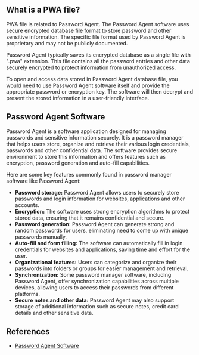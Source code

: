 ## What is a PWA file?

PWA file is related to Password Agent. The Password Agent software uses secure encrypted database file format to store password and other sensitive information. The specific file format used by Password Agent is proprietary and may not be publicly documented.

Password Agent typically saves its encrypted database as a single file with ".pwa" extension. This file contains all the password entries and other data securely encrypted to protect information from unauthorized access.

To open and access data stored in Password Agent database file, you would need to use Password Agent software itself and provide the appropriate password or encryption key. The software will then decrypt and present the stored information in a user-friendly interface.

## Password Agent Software

Password Agent is a software application designed for managing passwords and sensitive information securely. It is a password manager that helps users store, organize and retrieve their various login credentials, passwords and other confidential data. The software provides secure environment to store this information and offers features such as encryption, password generation and auto-fill capabilities.

Here are some key features commonly found in password manager software like Password Agent:

- **Password storage:** Password Agent allows users to securely store passwords and login information for websites, applications and other accounts.
- **Encryption:** The software uses strong encryption algorithms to protect stored data, ensuring that it remains confidential and secure.
- **Password generation:** Password Agent can generate strong and random passwords for users, eliminating need to come up with unique passwords manually.
- **Auto-fill and form filling:** The software can automatically fill in login credentials for websites and applications, saving time and effort for the user.
- **Organizational features:** Users can categorize and organize their passwords into folders or groups for easier management and retrieval.
- **Synchronization:** Some password manager software, including Password Agent, offer synchronization capabilities across multiple devices, allowing users to access their passwords from different platforms.
- **Secure notes and other data:** Password Agent may also support storage of additional information such as secure notes, credit card details and other sensitive data.

## References
* [Password Agent Software](https://moonsoftware.com/)

